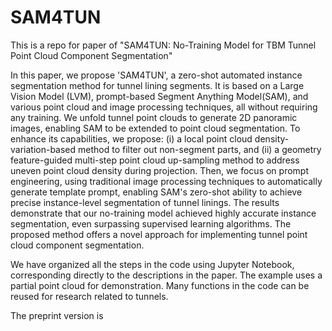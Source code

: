 # SAM4TUN
This is a repo for paper of "SAM4TUN: No-Training Model for TBM Tunnel Point Cloud Component Segmentation" 

In this paper, we propose 'SAM4TUN', a zero-shot automated instance segmentation method for tunnel lining segments. It is based on a Large Vision Model (LVM), prompt-based Segment Anything Model(SAM), and various point cloud and image processing techniques, all without requiring any training. We unfold tunnel point clouds to generate 2D panoramic images, enabling SAM to be extended to point cloud segmentation. To enhance its capabilities, we propose: (i) a local point cloud density-variation-based method to filter out non-segment parts, and (ii) a geometry feature-guided multi-step point cloud up-sampling method to address uneven point cloud density during projection. Then, we focus on prompt engineering, using traditional image processing techniques to automatically generate template prompt, enabling SAM's zero-shot ability to achieve precise instance-level segmentation of tunnel linings. The results demonstrate that our no-training model achieved highly accurate instance segmentation, even surpassing supervised learning algorithms. The proposed method offers a novel approach for implementing tunnel point cloud component segmentation.

We have organized all the steps in the code using Jupyter Notebook, corresponding directly to the descriptions in the paper. The example uses a partial point cloud for demonstration. Many functions in the code can be reused for research related to tunnels.

The preprint version is 


